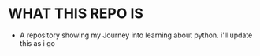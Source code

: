# WHAT THIS REPO IS

- A repository showing my Journey into learning about python.
i'll update this as i go
